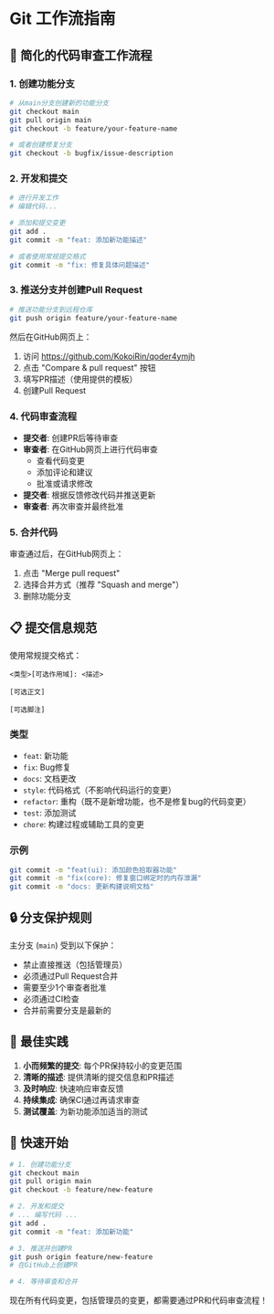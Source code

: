 # Git 工作流指南

## 🌟 简化的代码审查工作流程

### 1. 创建功能分支
```bash
# 从main分支创建新的功能分支
git checkout main
git pull origin main
git checkout -b feature/your-feature-name

# 或者创建修复分支
git checkout -b bugfix/issue-description
```

### 2. 开发和提交
```bash
# 进行开发工作
# 编辑代码...

# 添加和提交变更
git add .
git commit -m "feat: 添加新功能描述"

# 或者使用常规提交格式
git commit -m "fix: 修复具体问题描述"
```

### 3. 推送分支并创建Pull Request
```bash
# 推送功能分支到远程仓库
git push origin feature/your-feature-name
```

然后在GitHub网页上：
1. 访问 https://github.com/KokoiRin/qoder4ymjh
2. 点击 "Compare & pull request" 按钮
3. 填写PR描述（使用提供的模板）
4. 创建Pull Request

### 4. 代码审查流程
- **提交者**: 创建PR后等待审查
- **审查者**: 在GitHub网页上进行代码审查
  - 查看代码变更
  - 添加评论和建议
  - 批准或请求修改
- **提交者**: 根据反馈修改代码并推送更新
- **审查者**: 再次审查并最终批准

### 5. 合并代码
审查通过后，在GitHub网页上：
1. 点击 "Merge pull request"
2. 选择合并方式（推荐 "Squash and merge"）
3. 删除功能分支

## 📋 提交信息规范

使用常规提交格式：
```
<类型>[可选作用域]: <描述>

[可选正文]

[可选脚注]
```

### 类型
- `feat`: 新功能
- `fix`: Bug修复
- `docs`: 文档更改
- `style`: 代码格式（不影响代码运行的变更）
- `refactor`: 重构（既不是新增功能，也不是修复bug的代码变更）
- `test`: 添加测试
- `chore`: 构建过程或辅助工具的变更

### 示例
```bash
git commit -m "feat(ui): 添加颜色拾取器功能"
git commit -m "fix(core): 修复窗口绑定时的内存泄漏"
git commit -m "docs: 更新构建说明文档"
```

## 🔒 分支保护规则

主分支 (`main`) 受到以下保护：
- 禁止直接推送（包括管理员）
- 必须通过Pull Request合并
- 需要至少1个审查者批准
- 必须通过CI检查
- 合并前需要分支是最新的

## 🎯 最佳实践

1. **小而频繁的提交**: 每个PR保持较小的变更范围
2. **清晰的描述**: 提供清晰的提交信息和PR描述
3. **及时响应**: 快速响应审查反馈
4. **持续集成**: 确保CI通过再请求审查
5. **测试覆盖**: 为新功能添加适当的测试

## 🚀 快速开始

```bash
# 1. 创建功能分支
git checkout main
git pull origin main
git checkout -b feature/new-feature

# 2. 开发和提交
# ... 编写代码 ...
git add .
git commit -m "feat: 添加新功能"

# 3. 推送并创建PR
git push origin feature/new-feature
# 在GitHub上创建PR

# 4. 等待审查和合并
```

现在所有代码变更，包括管理员的变更，都需要通过PR和代码审查流程！